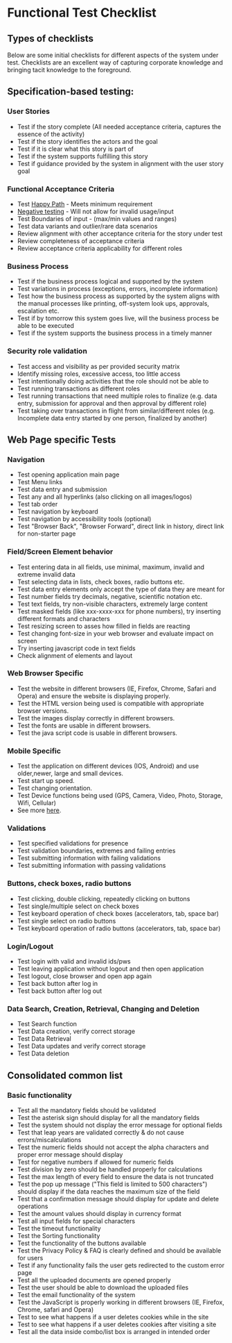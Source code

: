 # Functional Test Checklist

## Types of checklists
Below are some initial checklists for different aspects of the system under test.  Checklists are an excellent way of capturing corporate knowledge and bringing tacit knowledge to the foreground.

## Specification-based testing:
### User Stories

* Test if the story complete (All needed acceptance criteria, captures the essence of the activity)
* Test if the story identifies the actors and the goal
* Test if it is clear what this story is part of
* Test if the system supports fulfilling this story
* Test if guidance provided by the system in alignment with the user story goal

### Functional Acceptance Criteria

* Test [Happy Path](https://en.wikipedia.org/wiki/Happy_path) - Meets minimum requirement
* [Negative testing](https://en.wikipedia.org/wiki/Negative_testing) - Will not allow for invalid usage/input
* Test Boundaries of input - (max/min values and ranges)
* Test data variants and outlier/rare data scenarios
* Review alignment with other acceptance criteria for the story under test
* Review completeness of acceptance criteria
* Review acceptance criteria applicability for different roles

### Business Process

* Test if the business process logical and supported by the system
* Test variations in process (exceptions, errors, incomplete information)
* Test how the business process as supported by the system aligns with the manual processes like printing, off-system look ups, approvals, escalation etc.
* Test if by tomorrow this system goes live, will the business process be able to be executed
* Test if the system supports the business process in a timely manner

### Security role validation

* Test access and visibility as per provided security matrix
* Identify missing roles, excessive access, too little access
* Test intentionally doing activities that the role should not be able to
* Test running transactions as different roles
* Test running transactions that need multiple roles to finalize (e.g. data entry, submission for approval and then approval by different role)
* Test taking over transactions in flight from similar/different roles (e.g. Incomplete data entry started by one person, finalized by another)

## Web Page specific Tests
### Navigation

* Test opening application main page
* Test Menu links
* Test data entry and submission
* Test any and all hyperlinks (also clicking on all images/logos)
* Test tab order
* Test navigation by keyboard
* Test navigation by accessibility tools (optional)
* Test "Browser Back", "Browser Forward", direct link in history, direct link for non-starter page

### Field/Screen Element behavior

* Test entering data in all fields, use minimal, maximum, invalid and extreme invalid data
* Test selecting data in lists, check boxes, radio buttons etc.
* Test data entry elements only accept the type of data they are meant for
* Test number fields try decimals, negative, scientific notation etc.
* Test text fields, try non-visible characters, extremely large content
* Test masked fields (like xxx-xxxx-xxx for phone numbers), try inserting different formats and characters
* Test resizing screen to asses how filled in fields are reacting
* Test changing font-size in your web browser and evaluate impact on screen
* Try inserting javascript code in text fields
* Check alignment of elements and layout

### Web Browser Specific

* Test the website in different browsers (IE, Firefox, Chrome, Safari and Opera) and ensure the website is displaying properly.
* Test the HTML version being used is compatible with appropriate browser versions.
* Test the images display correctly in different browsers.
* Test the fonts are usable in different browsers.
* Test the java script code is usable in different browsers.

### Mobile Specific

* Test the application on different devices (IOS, Android) and use older,newer, large and small devices.
* Test start up speed.
* Test changing orientation.
* Test Device functions being used (GPS, Camera, Video, Photo, Storage, Wifi, Cellular)
* See more [here](https://www.apptunix.com/blog/mobile-app-testing-checklist/).

### Validations

* Test specified validations for presence
* Test validation boundaries, extremes and failing entries
* Test submitting information with failing validations
* Test submitting information with passing validations

### Buttons, check boxes, radio buttons

* Test clicking, double clicking, repeatedly clicking on buttons
* Test single/multiple select on check boxes
* Test keyboard operation of check boxes (accelerators, tab, space bar)
* Test single select on radio buttons
* Test keyboard operation of radio buttons (accelerators, tab, space bar)

### Login/Logout

* Test login with valid and invalid ids/pws
* Test leaving application without logout and then open application
* Test logout, close browser and open app again
* Test back button after log in
* Test back button after log out

### Data Search, Creation, Retrieval, Changing and Deletion

* Test Search function
* Test Data creation, verify correct storage
* Test Data Retrieval
* Test Data updates and verify correct storage
* Test Data deletion

## Consolidated common list
### Basic functionality

* Test all the mandatory fields should be validated
* Test the asterisk sign should display for all the mandatory fields
* Test the system should not display the error message for optional fields
* Test that leap years are validated correctly & do not cause errors/miscalculations
* Test the numeric fields should not accept the alpha characters and proper error message should display
* Test for negative numbers if allowed for numeric fields
* Test division by zero should be handled properly for calculations
* Test the max length of every field to ensure the data is not truncated
* Test the pop up message ("This field is limited to 500 characters") should display if the data reaches the maximum size of the field
* Test that a confirmation message should display for update and delete operations
* Test the amount values should display in currency format
* Test all input fields for special characters
* Test the timeout functionality
* Test the Sorting functionality
* Test the functionality of the buttons available
* Test the Privacy Policy & FAQ is clearly defined and should be available for users
* Test if any functionality fails the user gets redirected to the custom error page
* Test all the uploaded documents are opened properly
* Test the user should be able to download the uploaded files
* Test the email functionality of the system
* Test the JavaScript is properly working in different browsers (IE, Firefox, Chrome, safari and Opera)
* Test to see what happens if a user deletes cookies while in the site
* Test to see what happens if a user deletes cookies after visiting a site
* Test all the data inside combo/list box is arranged in intended order